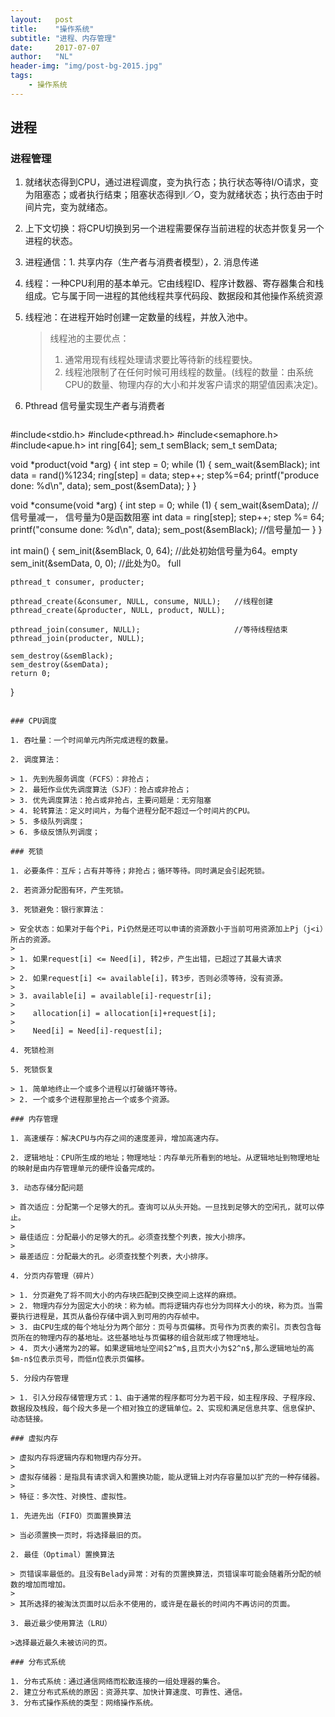 ```yaml
---
layout:   post
title:    "操作系统"
subtitle: "进程、内存管理"
date:     2017-07-07
author:   "NL"
header-img: "img/post-bg-2015.jpg"
tags:
    - 操作系统
---
```


## 进程

### 进程管理

1. 就绪状态得到CPU，通过进程调度，变为执行态；执行状态等待I/O请求，变为阻塞态；或者执行结束；阻塞状态得到I／O，变为就绪状态；执行态由于时间片完，变为就绪态。

2. 上下文切换：将CPU切换到另一个进程需要保存当前进程的状态并恢复另一个进程的状态。

3. 进程通信：1. 共享内存（生产者与消费者模型），2. 消息传递

4. 线程：一种CPU利用的基本单元。它由线程ID、程序计数器、寄存器集合和栈组成。它与属于同一进程的其他线程共享代码段、数据段和其他操作系统资源

5. 线程池：在进程开始时创建一定数量的线程，并放入池中。

   >线程池的主要优点：
   >
   >1. 通常用现有线程处理请求要比等待新的线程要快。
   >2. 线程池限制了在任何时候可用线程的数量。(线程的数量：由系统CPU的数量、物理内存的大小和并发客户请求的期望值因素决定)。

6. Pthread 信号量实现生产者与消费者



   ```c++
#include<stdio.h>
#include<pthread.h>
#include<semaphore.h>
#include<apue.h>
int ring[64];
sem_t semBlack;
sem_t semData;


void *product(void *arg) {
	int step = 0;
	while (1) {
		sem_wait(&semBlack);
		int data = rand()%1234;
		ring[step] = data;
		step++;
		step%=64;
		printf("produce done: %d\n", data);
		sem_post(&semData);
	}
}

void *consume(void *arg) {
	int step = 0;
	while (1) {
		sem_wait(&semData);   // 信号量减一， 信号量为0是函数阻塞
		int data = ring[step];
		step++;
		step %= 64;
		printf("consume done: %d\n", data);
		sem_post(&semBlack);  //信号量加一
	}
}

int main() {
	sem_init(&semBlack, 0, 64);                       //此处初始信号量为64。empty
	sem_init(&semData, 0, 0);						  //此处为0。           full

	pthread_t consumer, producter;

	pthread_create(&consumer, NULL, consume, NULL);   //线程创建
	pthread_create(&producter, NULL, product, NULL);

	pthread_join(consumer, NULL);                     //等待线程结束
	pthread_join(producter, NULL);					

	sem_destroy(&semBlack);   
	sem_destroy(&semData);
	return 0;
}

   ```

### CPU调度

1. 吞吐量：一个时间单元内所完成进程的数量。

2. 调度算法：

   > 1. 先到先服务调度（FCFS）：非抢占；
   > 2. 最短作业优先调度算法（SJF）：抢占或非抢占；
   > 3. 优先调度算法：抢占或非抢占，主要问题是：无穷阻塞
   > 4. 轮转算法：定义时间片，为每个进程分配不超过一个时间片的CPU。
   > 5. 多级队列调度；
   > 6. 多级反馈队列调度；

### 死锁

1. 必要条件：互斥；占有并等待；非抢占；循环等待。同时满足会引起死锁。

2. 若资源分配图有环，产生死锁。

3. 死锁避免：银行家算法：

   > 安全状态：如果对于每个Pi，Pi仍然是还可以申请的资源数小于当前可用资源加上Pj（j<i）所占的资源。
   >
   > 1. 如果request[i] <= Need[i], 转2步，产生出错，已超过了其最大请求
   >
   > 2. 如果request[i] <= available[i]，转3步，否则必须等待，没有资源。
   >
   > 3. available[i] = available[i]-requestr[i];
   >
   >    allocation[i] = allocation[i]+request[i];
   >
   >    Need[i] = Need[i]-request[i];

4. 死锁检测

5. 死锁恢复

   > 1. 简单地终止一个或多个进程以打破循环等待。
   > 2. 一个或多个进程那里抢占一个或多个资源。

### 内存管理

1. 高速缓存：解决CPU与内存之间的速度差异，增加高速内存。

2. 逻辑地址：CPU所生成的地址；物理地址：内存单元所看到的地址。从逻辑地址到物理地址的映射是由内存管理单元的硬件设备完成的。

3. 动态存储分配问题

   > 首次适应：分配第一个足够大的孔。查询可以从头开始。一旦找到足够大的空闲孔，就可以停止。
   >
   > 最佳适应：分配最小的足够大的孔。必须查找整个列表，按大小排序。
   >
   > 最差适应：分配最大的孔。必须查找整个列表，大小排序。

4. 分页内存管理（碎片）

   > 1. 分页避免了将不同大小的内存块匹配到交换空间上这样的麻烦。
   > 2. 物理内存分为固定大小的块：称为帧。而将逻辑内存也分为同样大小的块，称为页。当需要执行进程是，其页从备份存储中调入到可用的内存帧中。
   > 3. 由CPU生成的每个地址分为两个部分：页号与页偏移。页号作为页表的索引。页表包含每页所在的物理内存的基地址。这些基地址与页偏移的组合就形成了物理地址。
   > 4. 页大小通常为2的幂。如果逻辑地址空间$2^m$,且页大小为$2^n$,那么逻辑地址的高$m-n$位表示页号，而低n位表示页偏移。

5. 分段内存管理

   > 1. 引入分段存储管理方式：1、由于通常的程序都可分为若干段，如主程序段、子程序段、数据段及栈段，每个段大多是一个相对独立的逻辑单位。2、实现和满足信息共享、信息保护、动态链接。

### 虚拟内存

> 虚拟内存将逻辑内存和物理内存分开。
>
> 虚拟存储器：是指具有请求调入和置换功能，能从逻辑上对内存容量加以扩充的一种存储器。
>
> 特征：多次性、对换性、虚拟性。

1. 先进先出（FIFO）页面置换算法

   > 当必须置换一页时，将选择最旧的页。

2. 最佳（Optimal）置换算法

   > 页错误率最低的。且没有Belady异常：对有的页置换算法，页错误率可能会随着所分配的帧数的增加而增加。
   >
   > 其所选择的被淘汰页面时以后永不使用的，或许是在最长的时间内不再访问的页面。

3. 最近最少使用算法（LRU）

   >选择最近最久未被访问的页。

### 分布式系统

1. 分布式系统：通过通信网络而松散连接的一组处理器的集合。
2. 建立分布式系统的原因：资源共享、加快计算速度、可靠性、通信。
3. 分布式操作系统的类型：网络操作系统。